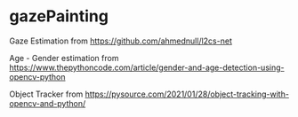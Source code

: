 # gazePainting

Gaze Estimation from https://github.com/ahmednull/l2cs-net

Age - Gender estimation from https://www.thepythoncode.com/article/gender-and-age-detection-using-opencv-python

Object Tracker from https://pysource.com/2021/01/28/object-tracking-with-opencv-and-python/